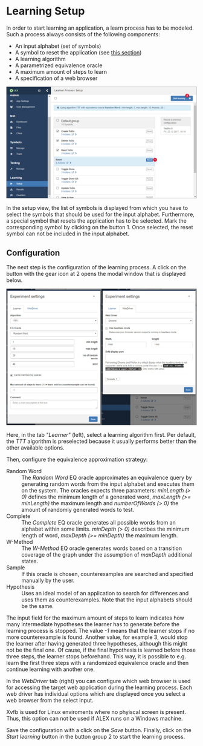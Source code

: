 # Learning Setup

In order to start learning an application, a learn process has to be modeled. 
Such a process always consists of the following components:

* An input alphabet (set of symbols)
* A symbol to reset the application (see [this section](../../best-practices/README.md#resetting-an-application))
* A learning algorithm
* A parametrized equivalence oracle
* A maximum amount of steps to learn
* A specification of a web browser

![Setup](assets/setup/learning-setup-1.jpg)

In the setup view, the list of symbols is displayed from which you have to select the symbols that should be used for the input alphabet.
Furthermore, a special symbol that resets the application has to be selected.
Mark the corresponding symbol by clicking on the button <span class="label">1</span>.
Once selected, the reset symbol can not be included in the input alphabet.


## Configuration

The next step is the configuration of the learning process.
A click on the button with the gear icon at <span class="label">2</span> opens the modal window that is displayed below.

![Setup](assets/setup/learning-setup-2.jpg)

Here, in the tab *"Learner"* (left), select a learning algorithm first.
Per default, the *TTT* algorithm is preselected because it usually performs better than the other available options.

Then, configure the equivalence approximation strategy:

<dl>
    <dt>Random Word</dt>
    <dd>
        The <em>Random Word</em> EQ oracle approximates an equivalence query by generating random words from the input alphabet and executes them on the system. 
        The oracles expects three parameters: <em>minLength (> 0)</em> defines the minimum length of a generated word, <em>maxLength (>= minLength)</em> the maximum length and <em>numberOfWords (> 0)</em> the amount of randomly generated words to test.
    </dd>
    <dt>Complete</dt>
    <dd>
        The <em>Complete</em> EQ oracle generates all possible words from an alphabet within some limits. 
        <em>minDepth (> 0)</em> describes the minimum length of word, <em>maxDepth (>= minDepth)</em> the maximum length.
    </dd>
    <dt>W-Method</dt>
        <dd>
            The <em>W-Method</em> EQ oracle generates words based on a transition coverage of the graph under the assumption of <em>maxDepth</em> additional states.
        </dd>
    <dt>Sample</dt>
    <dd>
        If this oracle is chosen, counterexamples are searched and specified manually by the user.
    </dd>
    <dt>Hypothesis</dt>
    <dd>
        Uses an ideal model of an application to search for differences and uses them as counterexamples.
        Note that the input alphabets should be the same.
    </dd>
</dl>

The input field for the maximum amount of steps to learn indicates how many intermediate hypotheses the learner has to generate before the learning process is stopped.
The value *-1* means that the learner stops if no more counterexample is found.
Another value, for example 3, would stop the learner after having generated three hypotheses, although this might not be the final one.
Of cause, if the final hypothesis is learned before those three steps, the learner stops beforehand.
This way, it is possible to e.g. learn the first three steps with a randomized equivalence oracle and then continue learning with another one.

In the *WebDriver* tab (right) you can configure which web browser is used for accessing the target web application during the learning process.
Each web driver has individual options which are displayed once you select a web browser from the select input.

<div class="alert alert-info">
    Xvfb is used for Linux enviroments where no phyiscal screen is present.
    Thus, this option can not be used if ALEX runs on a Windows machine.
</div>

Save the configuration with a click on the *Save* button.
Finally, click on the *Start learning* button in the button group <span class="label">2</span> to start the learning process.
